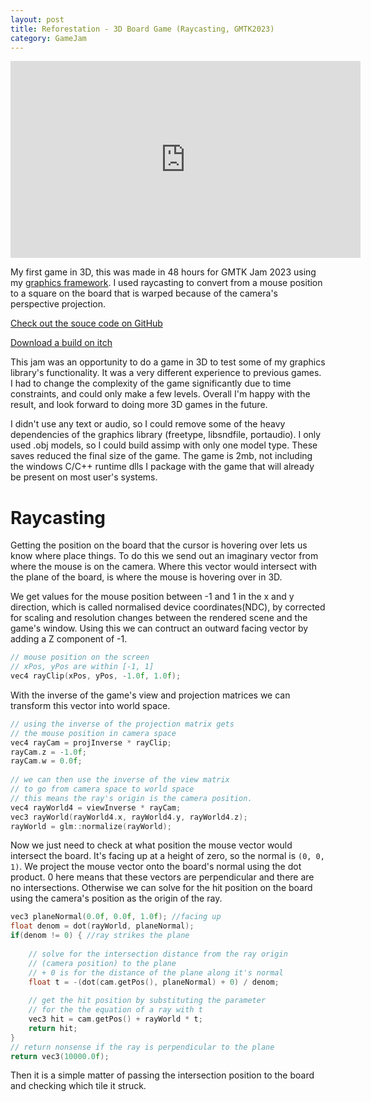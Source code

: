 ```yaml
---
layout: post
title: Reforestation - 3D Board Game (Raycasting, GMTK2023)
category: GameJam
---
```


<iframe width="560" height="315" src="https://www.youtube.com/embed/has_7hJQwrI" title="YouTube video player" frameborder="0" allow="accelerometer; autoplay; clipboard-write; encrypted-media; gyroscope; picture-in-picture; web-share" allowfullscreen></iframe>

My first game in 3D, this was made in 48 hours for GMTK Jam 2023 using my [graphics framework](https://github.com/NoamZeise/Graphics-Environment). I used raycasting to convert from a mouse position to a square on the board that is warped because of the camera's perspective projection.


<!-- more -->

[Check out the souce code on GitHub](https://github.com/NoamZeise/GMTK2023)

[Download a build on itch](https://noamzeise.itch.io/reforestation)

This jam was an opportunity to do a game in 3D to test some of my graphics library's functionality. It was a very different experience to previous games. I had to change the complexity of the game significantly due to time constraints, and could only make a few levels. Overall I'm happy with the result, and look forward to doing more 3D games in the future.

I didn't use any text or audio, so I could remove some of the heavy dependencies of the graphics library (freetype, libsndfile, portaudio). I only used .obj models, so I could build assimp with only one model type. These saves reduced the final size of the game. The game is 2mb, not including the windows C/C++ runtime dlls I package with the game that will already be present on most user's systems. 

# Raycasting

Getting the position on the board that the cursor is hovering over lets us know where place things. To do this we send out an imaginary vector from where the mouse is on the camera. Where this vector would intersect with the plane of the board, is where the mouse is hovering over in 3D. 

We get values for the mouse position between -1 and 1 in the x and y direction, which is called normalised device coordinates(NDC), by corrected for scaling and resolution changes between the rendered scene and the game's window. Using this we can contruct an outward facing vector by adding a Z component of -1. 

```C++
// mouse position on the screen 
// xPos, yPos are within [-1, 1]
vec4 rayClip(xPos, yPos, -1.0f, 1.0f);
```

With the inverse of the game's view and projection matrices we can transform this vector into world space. 

```C++
// using the inverse of the projection matrix gets
// the mouse position in camera space
vec4 rayCam = projInverse * rayClip;
rayCam.z = -1.0f;
rayCam.w = 0.0f;
    
// we can then use the inverse of the view matrix
// to go from camera space to world space
// this means the ray's origin is the camera position.
vec4 rayWorld4 = viewInverse * rayCam;
vec3 rayWorld(rayWorld4.x, rayWorld4.y, rayWorld4.z);
rayWorld = glm::normalize(rayWorld);
```

Now we just need to check at what position the mouse vector would intersect the board. It's facing up at a height of zero, so the normal is `(0, 0, 1)`. We project the mouse vector onto the board's normal using the dot product. 0 here means that these vectors are perpendicular and there are no intersections. Otherwise we can solve for the hit position on the board using the camera's position as the origin of the ray.

```C++
vec3 planeNormal(0.0f, 0.0f, 1.0f); //facing up
float denom = dot(rayWorld, planeNormal);
if(denom != 0) { //ray strikes the plane
	
    // solve for the intersection distance from the ray origin
   	// (camera position) to the plane
	// + 0 is for the distance of the plane along it's normal
	float t = -(dot(cam.getPos(), planeNormal) + 0) / denom; 
		
	// get the hit position by substituting the parameter
	// for the the equation of a ray with t
	vec3 hit = cam.getPos() + rayWorld * t;
	return hit;
}
// return nonsense if the ray is perpendicular to the plane
return vec3(10000.0f);
```

Then it is a simple matter of passing the intersection position to the board
and checking which tile it struck.
